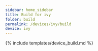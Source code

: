 ```yaml
---
sidebar: home_sidebar
title: Build for ivy
folder: build
permalink: /devices/ivy/build
device: ivy
---
```

{% include templates/device_build.md %}
